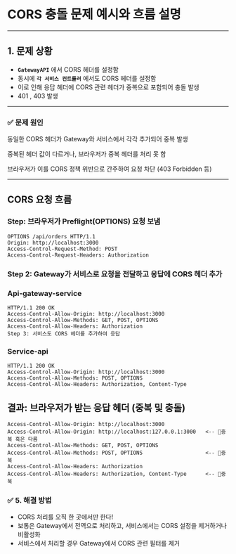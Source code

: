 # CORS 충돌 문제 예시와 흐름 설명

---

## 1. 문제 상황

- **`GatewayAPI`** 에서 CORS 헤더를 설정함
- 동시에 **`각 서비스 컨트롤러`** 에서도 CORS 헤더를 설정함
- 이로 인해 응답 헤더에 CORS 관련 헤더가 중복으로 포함되어 충돌 발생
- 401 , 403 발생

---
### ✅ 문제 원인
동일한 CORS 헤더가 Gateway와 서비스에서 각각 추가되어 중복 발생

중복된 헤더 값이 다르거나, 브라우저가 중복 헤더를 처리 못 함

브라우저가 이를 CORS 정책 위반으로 간주하여 요청 차단 (403 Forbidden 등)

---
##  CORS 요청 흐름

### Step: 브라우저가 Preflight(OPTIONS) 요청 보냄

```http
OPTIONS /api/orders HTTP/1.1
Origin: http://localhost:3000
Access-Control-Request-Method: POST
Access-Control-Request-Headers: Authorization
```
### Step 2: Gateway가 서비스로 요청을 전달하고 응답에 CORS 헤더 추가
### Api-gateway-service 
```
HTTP/1.1 200 OK
Access-Control-Allow-Origin: http://localhost:3000
Access-Control-Allow-Methods: GET, POST, OPTIONS
Access-Control-Allow-Headers: Authorization
Step 3: 서비스도 CORS 헤더를 추가하여 응답
```

### Service-api
```
HTTP/1.1 200 OK
Access-Control-Allow-Origin: http://localhost:3000
Access-Control-Allow-Methods: POST, OPTIONS
Access-Control-Allow-Headers: Authorization, Content-Type
```

## 결과: 브라우저가 받는 응답 헤더 (중복 및 충돌)
````
Access-Control-Allow-Origin: http://localhost:3000
Access-Control-Allow-Origin: http://localhost:127.0.0.1:3000   <-- 🚫중복 혹은 다름
Access-Control-Allow-Methods: GET, POST, OPTIONS
Access-Control-Allow-Methods: POST, OPTIONS                    <-- 🚫중복
Access-Control-Allow-Headers: Authorization
Access-Control-Allow-Headers: Authorization, Content-Type      <-- 🚫중복
````


### ✅ 5. 해결 방법
- CORS 처리를 오직 한 곳에서만 한다!
- 보통은 Gateway에서 전역으로 처리하고, 서비스에서는 CORS 설정을 제거하거나 비활성화
- 서비스에서 처리할 경우 Gateway에서 CORS 관련 필터를 제거

